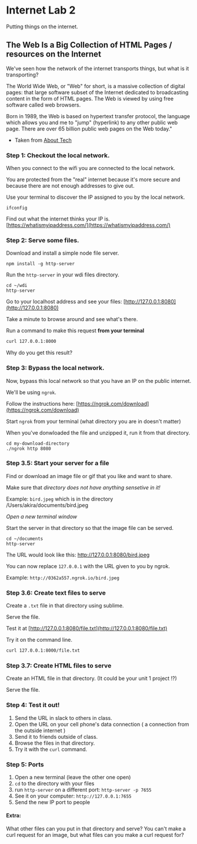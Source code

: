 # Internet Lab 2

Putting things on the internet.


## The Web Is a Big Collection of HTML Pages / resources on the Internet

We've seen how the network of the internet transports things, but what is it transporting?

The World Wide Web, or "Web" for short, is a massive collection of digital pages: that large software subset of the Internet dedicated to broadcasting content in the form of HTML pages. The Web is viewed by using free software called web browsers.

Born in 1989, the Web is based on hypertext transfer protocol, the language which allows you and me to "jump" (hyperlink) to any other public web page. There are over 65 billion public web pages on the Web today."

- Taken from [About Tech](http://netforbeginners.about.com/od/i/f/What-Is-The-Internet.htm)


### Step 1: Checkout the local network.

When you connect to the wifi you are connected to the local network.

You are protected from the "real" internet because it's more secure and because there are not enough addresses to give out.

Use your terminal to discover the IP assigned to you by the local network.
```
ifconfig
```

Find out what the internet thinks your IP is.
[https://whatismyipaddress.com/](https://whatismyipaddress.com/)

### Step 2: Serve some files.
Download and install a simple node file server.
```
npm install -g http-server
```

Run the `http-server` in your wdi files directory.
```
cd ~/wdi
http-server
```

Go to your localhost address and see your files: [http://127.0.0.1:8080](http://127.0.0.1:8080)

Take a minute to browse around and see what's there.

Run a command to make this request **from your terminal**

```bash
curl 127.0.0.1:8000
```

Why do you get this result?

### Step 3: Bypass the local network.
Now, bypass this local network so that you have an IP on the public internet.

We'll be using `ngrok`.

Follow the instructions here: [https://ngrok.com/download](https://ngrok.com/download)

Start `ngrok` from your terminal (what directory you are in doesn't matter)

When you've donwloaded the file and unzipped it, run it from that directory.

```
cd my-download-directory
./ngrok http 8080
```

### Step 3.5: Start your server for a file

Find or download an image file or gif that you like and want to share.

Make sure that *directory does not have anything sensetive in it!*

Example: `bird.jpeg` which is in the directory /Users/akira/documents/bird.jpeg

*Open a new terminal window*

Start the server in that directory so that the image file can be served.
```
cd ~/documents
http-server
```

The URL would look like this: http://127.0.0.1:8080/bird.jpeg

You can now replace `127.0.0.1` with the URL given to you by ngrok.

Example: `http://0362a557.ngrok.io/bird.jpeg`

### Step 3.6: Create text files to serve
Create a `.txt` file in that directory using sublime.

Serve the file. 

Test it at [http://127.0.0.1:8080/file.txt](http://127.0.0.1:8080/file.txt)

Try it on the command line.

```bash
curl 127.0.0.1:8000/file.txt
```

### Step 3.7: Create HTML files to serve
Create an HTML file in that directory. (It could be your unit 1 project !?)

Serve the file.

### Step 4: Test it out!
1. Send the URL in slack to others in class.
1. Open the URL on your cell phone's data connection ( a connection from the outside internet )
1. Send it to friends outside of class.
1. Browse the files in that directory.
1. Try it with the `curl` command.

### Step 5: Ports
1. Open a new terminal (leave the other one open)
1. `cd` to the directory with your files
1. run `http-server` on a different port: `http-server -p 7655`
1. See it on your computer: `http://127.0.0.1:7655`
1. Send the new IP port to people

#### Extra:
What other files can you put in that directory and serve?
You can't make a curl request for an image, but what files can you make a curl request for?
